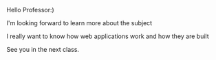 Hello Professor:)

I'm looking forward to learn more about the subject

I really want to know how web applications work and how they are built

See you in the next class.
